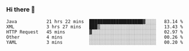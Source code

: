 ### Hi there 👋

<!--
**urzz/urzz** is a ✨ _special_ ✨ repository because its `README.md` (this file) appears on your GitHub profile.

Here are some ideas to get you started:

- 🔭 I’m currently working on ...
- 🌱 I’m currently learning ...
- 👯 I’m looking to collaborate on ...
- 🤔 I’m looking for help with ...
- 💬 Ask me about ...
- 📫 How to reach me: ...
- 😄 Pronouns: ...
- ⚡ Fun fact: ...
-->

<!--START_SECTION:waka-->
```text
Java           21 hrs 22 mins  ████████████████████▓░░░░   83.14 % 
XML            3 hrs 27 mins   ███▒░░░░░░░░░░░░░░░░░░░░░   13.43 % 
HTTP Request   45 mins         ▓░░░░░░░░░░░░░░░░░░░░░░░░   02.97 % 
Other          4 mins          ░░░░░░░░░░░░░░░░░░░░░░░░░   00.26 % 
YAML           3 mins          ░░░░░░░░░░░░░░░░░░░░░░░░░   00.20 % 
```
<!--END_SECTION:waka-->
